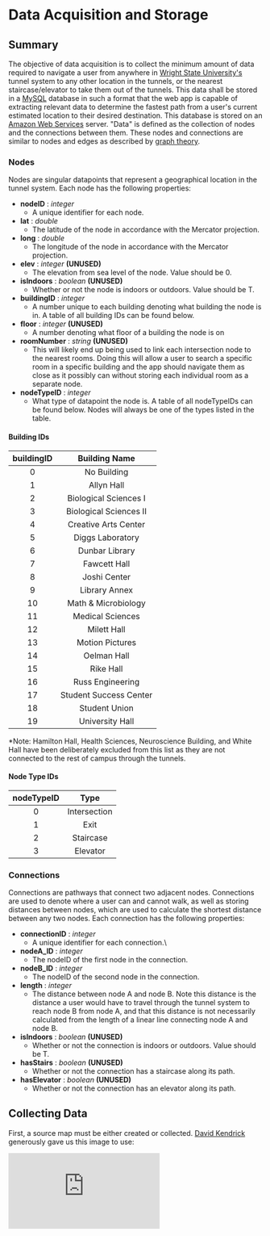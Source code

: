 # Data Acquisition and Storage

## Summary
The objective of data acquisition is to collect the minimum amount of data required to navigate a user from anywhere in [Wright State University's](https://www.wright.edu/) tunnel system to any other location in the tunnels, or the nearest staircase/elevator to take them out of the tunnels. This data shall be stored in a [MySQL](https://www.mysql.com/) database in such a format that the web app is capable of extracting relevant data to determine the fastest path from a user's current estimated location to their desired destination. This database is stored on an [Amazon Web Services](https://aws.amazon.com/) server. "Data" is defined as the collection of nodes and the connections between them. These nodes and connections are similar to nodes and edges as described by [graph theory](https://en.wikipedia.org/wiki/Graph_theory).

### Nodes
Nodes are singular datapoints that represent a geographical location in the tunnel system. Each node has the following properties:

* **nodeID** : *integer*
  * A unique identifier for each node.
* **lat** : *double*
  * The latitude of the node in accordance with the Mercator projection.
* **long** : *double*
  * The longitude of the node in accordance with the Mercator projection.
* **elev** : *integer* **(UNUSED)**
  * The elevation from sea level of the node. Value should be 0.
* **isIndoors** : *boolean* **(UNUSED)**
  * Whether or not the node is indoors or outdoors. Value should be T.
* **buildingID** : *integer*
  * A number unique to each building denoting what building the node is in. A table of all building IDs can be found below.
* **floor** : *integer* **(UNUSED)**
  * A number denoting what floor of a building the node is on
* **roomNumber** : *string* **(UNUSED)**
  * This will likely end up being used to link each intersection node to the nearest rooms. Doing this will allow a user to search a specific room in a specific building and the app should navigate them as close as it possibly can without storing each individual room as a separate node.
* **nodeTypeID** : *integer*
  * What type of datapoint the node is. A table of all nodeTypeIDs can be found below. Nodes will always be one of the types listed in the table.

#### Building IDs
| buildingID | Building Name |
|:----------:|:-------------:|
|0           |No Building|
|1           |Allyn Hall|
|2           |Biological Sciences I|
|3           |Biological Sciences II|
|4           |Creative Arts Center|
|5           |Diggs Laboratory|
|6           |Dunbar Library|
|7           |Fawcett Hall|
|8           |Joshi Center|
|9           |Library Annex|
|10          |Math & Microbiology|
|11          |Medical Sciences|
|12          |Milett Hall|
|13          |Motion Pictures|
|14          |Oelman Hall|
|15          |Rike Hall|
|16          |Russ Engineering|
|17          |Student Success Center|
|18          |Student Union|
|19          |University Hall|
\*Note: Hamilton Hall, Health Sciences, Neuroscience Building, and White Hall have been deliberately excluded from this list as they are not connected to the rest of campus through the tunnels.

#### Node Type IDs
|nodeTypeID| Type |
|:--------:|:----:|
|0         |Intersection|
|1         |Exit|
|2         |Staircase|
|3         |Elevator|

### Connections
Connections are pathways that connect two adjacent nodes. Connections are used to denote where a user can and cannot walk, as well as storing distances between nodes, which are used to calculate the shortest distance between any two nodes. Each connection has the following properties:

* **connectionID** : *integer*
  * A unique identifier for each connection.\
* **nodeA_ID** : *integer*
  * The nodeID of the first node in the connection.
* **nodeB_ID** : *integer*
  * The nodeID of the second node in the connection.
* **length** : *integer*
  * The distance between node A and node B. Note this distance is the distance a user would have to travel through the tunnel system to reach node B from node A, and that this distance is not necessarily calculated from the length of a linear line connecting node A and node B.
* **isIndoors** : *boolean* **(UNUSED)**
  * Whether or not the connection is indoors or outdoors. Value should be T.
* **hasStairs** : *boolean* **(UNUSED)**
  * Whether or not the connection has a staircase along its path.
* **hasElevator** : *boolean* **(UNUSED)**
  * Whether or not the connection has an elevator along its path.

## Collecting Data
First, a source map must be either created or collected. [David Kendrick](https://people.wright.edu/david.kendrick) generously gave us this image to use:

![Map of the tunnel system](https://github.com/RLey/wsu-tunnel-app/blob/Development/WSU_Floorplans/README/WSU_Campus_Tunnel_Map.pdf)
